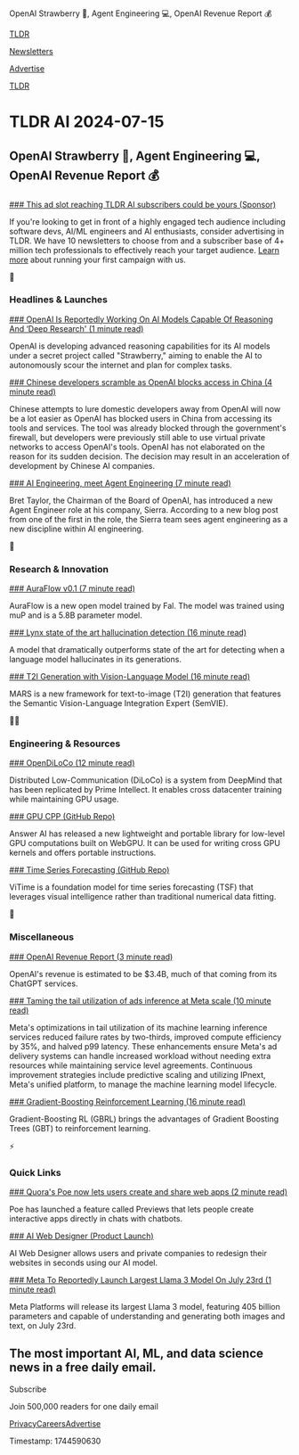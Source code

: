 OpenAI Strawberry 🍓, Agent Engineering 💻, OpenAI Revenue Report 💰

[TLDR](/)

[Newsletters](/newsletters)

[Advertise](https://advertise.tldr.tech/)

[TLDR](/)

# TLDR AI 2024-07-15

## OpenAI Strawberry 🍓, Agent Engineering 💻, OpenAI Revenue Report 💰

### 

[### This ad slot reaching TLDR AI subscribers could be yours (Sponsor)](https://advertise.tldr.tech/?utm_source=tldrai&amp;utm_medium=newsletter&amp;utm_campaign=primary07152024)

If you're looking to get in front of a highly engaged tech audience including software devs, AI/ML engineers and AI enthusiasts, consider advertising in TLDR. We have 10 newsletters to choose from and a subscriber base of 4+ million tech professionals to effectively reach your target audience. [Learn more](https://advertise.tldr.tech/?utm_source=tldrai&utm_medium=newsletter&utm_campaign=primary07152024) about running your first campaign with us.

🚀

### Headlines & Launches

[### OpenAI Is Reportedly Working On AI Models Capable Of Reasoning And ‘Deep Research' (1 minute read)](https://www.engadget.com/openai-is-reportedly-working-on-more-advanced-ai-models-capable-of-reasoning-and-deep-research-202419228.html?src=rss&amp;utm_source=tldrai)

OpenAI is developing advanced reasoning capabilities for its AI models under a secret project called "Strawberry," aiming to enable the AI to autonomously scour the internet and plan for complex tasks.

[### Chinese developers scramble as OpenAI blocks access in China (4 minute read)](https://www.theguardian.com/world/article/2024/jul/09/chinese-developers-openai-blocks-access-in-china-artificial-intelligence?utm_source=tldrai)

Chinese attempts to lure domestic developers away from OpenAI will now be a lot easier as OpenAI has blocked users in China from accessing its tools and services. The tool was already blocked through the government's firewall, but developers were previously still able to use virtual private networks to access OpenAI's tools. OpenAI has not elaborated on the reason for its sudden decision. The decision may result in an acceleration of development by Chinese AI companies.

[### AI Engineering, meet Agent Engineering (7 minute read)](https://sierra.ai/blog/meet-the-ai-agent-engineer?utm_source=tldrai)

Bret Taylor, the Chairman of the Board of OpenAI, has introduced a new Agent Engineer role at his company, Sierra. According to a new blog post from one of the first in the role, the Sierra team sees agent engineering as a new discipline within AI engineering.

🧠

### Research & Innovation

[### AuraFlow v0.1 (7 minute read)](https://blog.fal.ai/auraflow/?utm_source=tldrai)

AuraFlow is a new open model trained by Fal. The model was trained using muP and is a 5.8B parameter model.

[### Lynx state of the art hallucination detection (16 minute read)](https://www.patronus.ai/blog/lynx-state-of-the-art-open-source-hallucination-detection-model?utm_source=tldrai)

A model that dramatically outperforms state of the art for detecting when a language model hallucinates in its generations.

[### T2I Generation with Vision-Language Model (16 minute read)](https://arxiv.org/abs/2407.07614v1?utm_source=tldrai)

MARS is a new framework for text-to-image (T2I) generation that features the Semantic Vision-Language Integration Expert (SemVIE).

👨‍💻

### Engineering & Resources

[### OpenDiLoCo (12 minute read)](https://www.primeintellect.ai/blog/opendiloco?utm_source=tldrai)

Distributed Low-Communication (DiLoCo) is a system from DeepMind that has been replicated by Prime Intellect. It enables cross datacenter training while maintaining GPU usage.

[### GPU CPP (GitHub Repo)](https://github.com/AnswerDotAI/gpu.cpp?utm_source=tldrai)

Answer AI has released a new lightweight and portable library for low-level GPU computations built on WebGPU. It can be used for writing cross GPU kernels and offers portable instructions.

[### Time Series Forecasting (GitHub Repo)](https://github.com/ikeyang/vitime?utm_source=tldrai)

ViTime is a foundation model for time series forecasting (TSF) that leverages visual intelligence rather than traditional numerical data fitting.

🎁

### Miscellaneous

[### OpenAI Revenue Report (3 minute read)](https://futuresearch.ai/openai-revenue-report?utm_source=tldrai)

OpenAI's revenue is estimated to be $3.4B, much of that coming from its ChatGPT services.

[### Taming the tail utilization of ads inference at Meta scale (10 minute read)](https://engineering.fb.com/2024/07/10/production-engineering/tail-utilization-ads-inference-meta?utm_source=tldrai)

Meta's optimizations in tail utilization of its machine learning inference services reduced failure rates by two-thirds, improved compute efficiency by 35%, and halved p99 latency. These enhancements ensure Meta's ad delivery systems can handle increased workload without needing extra resources while maintaining service level agreements. Continuous improvement strategies include predictive scaling and utilizing IPnext, Meta's unified platform, to manage the machine learning model lifecycle.

[### Gradient-Boosting Reinforcement Learning (16 minute read)](https://arxiv.org/abs/2407.08250v1?utm_source=tldrai)

Gradient-Boosting RL (GBRL) brings the advantages of Gradient Boosting Trees (GBT) to reinforcement learning.

⚡️

### Quick Links

[### Quora's Poe now lets users create and share web apps (2 minute read)](https://techcrunch.com/2024/07/08/quoras-poe-now-lets-users-create-and-share-web-apps?utm_source=tldrai)

Poe has launched a feature called Previews that lets people create interactive apps directly in chats with chatbots.

[### AI Web Designer (Product Launch)](https://www.producthunt.com/posts/ai-web-designer?utm_source=tldrai)

AI Web Designer allows users and private companies to redesign their websites in seconds using our AI model.

[### Meta To Reportedly Launch Largest Llama 3 Model On July 23rd (1 minute read)](https://breakingthenews.net/Article/Meta-to-reportedly-launch-largest-Llama-3-model-on-July-23/62364570?utm_source=tldrai)

Meta Platforms will release its largest Llama 3 model, featuring 405 billion parameters and capable of understanding and generating both images and text, on July 23rd.

## The most important AI, ML, and data science news in a free daily email.

Subscribe

Join 500,000 readers for one daily email

[Privacy](/privacy)[Careers](https://jobs.ashbyhq.com/tldr.tech)[Advertise](/ai/advertise)

Timestamp: 1744590630